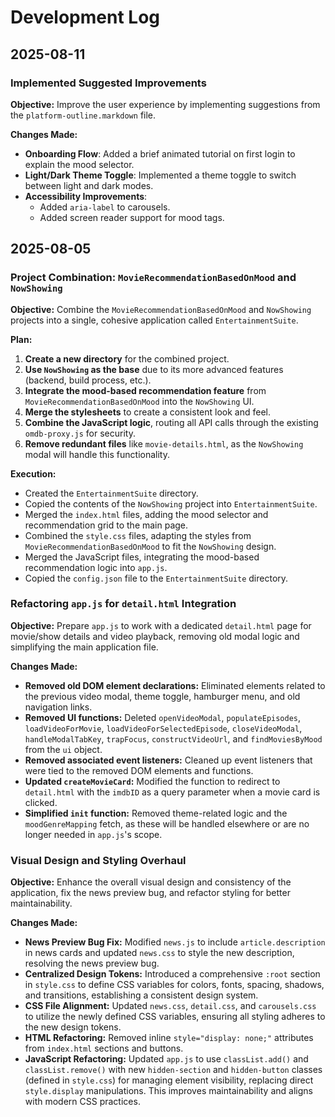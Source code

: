 # Development Log

## 2025-08-11

### Implemented Suggested Improvements

**Objective:** Improve the user experience by implementing suggestions from the `platform-outline.markdown` file.

**Changes Made:**

*   **Onboarding Flow**: Added a brief animated tutorial on first login to explain the mood selector.
*   **Light/Dark Theme Toggle**: Implemented a theme toggle to switch between light and dark modes.
*   **Accessibility Improvements**:
    *   Added `aria-label` to carousels.
    *   Added screen reader support for mood tags.

## 2025-08-05

### Project Combination: `MovieRecommendationBasedOnMood` and `NowShowing`

**Objective:** Combine the `MovieRecommendationBasedOnMood` and `NowShowing` projects into a single, cohesive application called `EntertainmentSuite`.

**Plan:**

1.  **Create a new directory** for the combined project.
2.  **Use `NowShowing` as the base** due to its more advanced features (backend, build process, etc.).
3.  **Integrate the mood-based recommendation feature** from `MovieRecommendationBasedOnMood` into the `NowShowing` UI.
4.  **Merge the stylesheets** to create a consistent look and feel.
5.  **Combine the JavaScript logic**, routing all API calls through the existing `omdb-proxy.js` for security.
6.  **Remove redundant files** like `movie-details.html`, as the `NowShowing` modal will handle this functionality.

**Execution:**

*   Created the `EntertainmentSuite` directory.
*   Copied the contents of the `NowShowing` project into `EntertainmentSuite`.
*   Merged the `index.html` files, adding the mood selector and recommendation grid to the main page.
*   Combined the `style.css` files, adapting the styles from `MovieRecommendationBasedOnMood` to fit the `NowShowing` design.
*   Merged the JavaScript files, integrating the mood-based recommendation logic into `app.js`.
*   Copied the `config.json` file to the `EntertainmentSuite` directory.

### Refactoring `app.js` for `detail.html` Integration

**Objective:** Prepare `app.js` to work with a dedicated `detail.html` page for movie/show details and video playback, removing old modal logic and simplifying the main application file.

**Changes Made:**

*   **Removed old DOM element declarations:** Eliminated elements related to the previous video modal, theme toggle, hamburger menu, and old navigation links.
*   **Removed UI functions:** Deleted `openVideoModal`, `populateEpisodes`, `loadVideoForMovie`, `loadVideoForSelectedEpisode`, `closeVideoModal`, `handleModalTabKey`, `trapFocus`, `constructVideoUrl`, and `findMoviesByMood` from the `ui` object.
*   **Removed associated event listeners:** Cleaned up event listeners that were tied to the removed DOM elements and functions.
*   **Updated `createMovieCard`:** Modified the function to redirect to `detail.html` with the `imdbID` as a query parameter when a movie card is clicked.
*   **Simplified `init` function:** Removed theme-related logic and the `moodGenreMapping` fetch, as these will be handled elsewhere or are no longer needed in `app.js`'s scope.

### Visual Design and Styling Overhaul

**Objective:** Enhance the overall visual design and consistency of the application, fix the news preview bug, and refactor styling for better maintainability.

**Changes Made:**

*   **News Preview Bug Fix:** Modified `news.js` to include `article.description` in news cards and updated `news.css` to style the new description, resolving the news preview bug.
*   **Centralized Design Tokens:** Introduced a comprehensive `:root` section in `style.css` to define CSS variables for colors, fonts, spacing, shadows, and transitions, establishing a consistent design system.
*   **CSS File Alignment:** Updated `news.css`, `detail.css`, and `carousels.css` to utilize the newly defined CSS variables, ensuring all styling adheres to the new design tokens.
*   **HTML Refactoring:** Removed inline `style="display: none;"` attributes from `index.html` sections and buttons.
*   **JavaScript Refactoring:** Updated `app.js` to use `classList.add()` and `classList.remove()` with new `hidden-section` and `hidden-button` classes (defined in `style.css`) for managing element visibility, replacing direct `style.display` manipulations. This improves maintainability and aligns with modern CSS practices.
